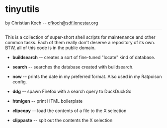 # tinyutils

by Christian Koch -- cfkoch@sdf.lonestar.org

-----

This is a collection of super-short shell scripts for maintenance and other
common tasks. Each of them really don't deserve a repository of its own.
BTW, all of this code is in the public domain.

  - **buildsearch** -- creates a sort of fine-tuned "locate" kind of
    database.

  - **search** -- searches the database created with buildsearch.

  - **now** -- prints the date in my preferred format. Also used in my
    Ratpoison config.

  - **ddg** -- spawn Firefox with a search query to DuckDuckGo

  - **htmlgen** -- print HTML boilerplate

  - **clipcopy** -- load the contents of a file to the X selection

  - **clippaste** -- spit out the contents the X selection
